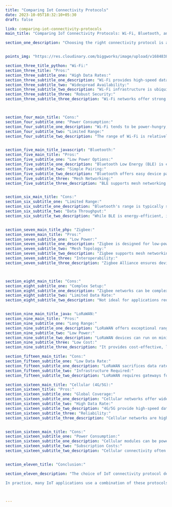 ```yaml
---
title: "Comparing Iot Connectivity Protocols"
date: 2023-10-05T18:32:10+05:30
draft: false

link: comparing-iot-connectivity-protocols
main_title: "Comparing IoT Connectivity Protocols: Wi-Fi, Bluetooth, and More"

section_one_description: "Choosing the right connectivity protocol is a crucial decision in Internet of Things (IoT) device development. Each protocol offers distinct advantages and suits specific use cases. Let's compare some popular IoT connectivity protocols to help you make an informed choice."


points_img: "https://res.cloudinary.com/biggworks/image/upload/v1684838348/Group_11544_lwrsg0.png"

section_three_title_python: "Wi-Fi:"
section_three_title: "Pros:"
section_three_subtitle_one: "High Data Rates:"
section_three_subtitle_one_description: "Wi-Fi provides high-speed data transfer, making it suitable for data-intensive IoT applications."
section_three_subtitle_two: "Widespread Availability:"
section_three_subtitle_two_description: "Wi-Fi infrastructure is ubiquitous, minimizing deployment challenges."
section_three_subtitle_three: "Robust Security:"
section_three_subtitle_three_description: "Wi-Fi networks offer strong encryption and authentication mechanisms."



section_four_main_title: "Cons:"
section_four_subtitle_one: "Power Consumption:"
section_four_subtitle_one_description: "Wi-Fi tends to be power-hungry, making it less suitable for battery-operated devices."
section_four_subtitle_two: "Limited Range:"
section_four_subtitle_two_description: "The range of Wi-Fi is relatively short, restricting IoT deployments in large areas."


section_five_main_title_javascript: "Bluetooth:"
section_five_main_title: "Pros:"
section_five_subtitle_one: "Low Power Options:"
section_five_subtitle_one_description: "Bluetooth Low Energy (BLE) is energy-efficient and ideal for IoT devices with long battery life requirements."
section_five_subtitle_two: "Simple Pairing:"
section_five_subtitle_two_description: "Bluetooth offers easy device pairing, enhancing user experience."
section_five_subtitle_three: "Mesh Networking:"
section_five_subtitle_three_description: "BLE supports mesh networking for extended coverage in IoT deployments."


section_six_main_title: "Cons:"
section_six_subtitle_one: "Limited Range:"
section_six_subtitle_one_description: "Bluetooth's range is typically short, suitable for close-range IoT scenarios."
section_six_subtitle_two: "Data Throughput:"
section_six_subtitle_two_description: "While BLE is energy-efficient, it may not handle high data throughput."


section_seven_main_title_php: "Zigbee:"
section_seven_main_title: "Pros:"
section_seven_subtitle_one: "Low Power:"
section_seven_subtitle_one_description: "Zigbee is designed for low-power, long-term operation in IoT devices."
section_seven_subtitle_two: "Mesh Topology:"
section_seven_subtitle_two_description: "Zigbee supports mesh networking for large-scale deployments."
section_seven_subtitle_three: "Interoperability:"
section_seven_subtitle_three_description: "Zigbee Alliance ensures device compatibility across vendors."



section_eight_main_title: "Cons:"
section_eight_subtitle_one: "Complex Setup:"
section_eight_subtitle_one_description: "Zigbee networks can be complex to set up and manage."
section_eight_subtitle_two: "Limited Data Rate:"
section_eight_subtitle_two_description: "Not ideal for applications requiring high data transfer rates."


section_nine_main_title_java: "LoRaWAN:"
section_nine_main_title: "Pros:"
section_nine_subtitle_one: "Long Range:"
section_nine_subtitle_one_description: "LoRaWAN offers exceptional range, making it suitable for IoT applications in remote areas."
section_nine_subtitle_two: "Low Power:"
section_nine_subtitle_two_description: "LoRaWAN devices can run on minimal power for extended periods."
section_nine_subtitle_three: "Low Cost:"
section_nine_subtitle_three_description: "It provides cost-effective, long-range connectivity."

section_fifteen_main_title: "Cons:"
section_fifteen_subtitle_one: "Low Data Rate:"
section_fifteen_subtitle_one_description: "LoRaWAN sacrifices data rate for long-range connectivity."
section_fifteen_subtitle_two: "Infrastructure Required:"
section_fifteen_subtitle_two_description: "LoRaWAN requires gateways for network coverage."

section_sixteen_main_title: "Cellular (4G/5G):"
section_sixteen_title: "Pros:"   
section_sixteen_subtitle_one: "Global Coverage:"
section_sixteen_subtitle_one_description: "Cellular networks offer widespread coverage, making them suitable for IoT devices across regions."
section_sixteen_subtitle_two: "High Data Rate:"
section_sixteen_subtitle_two_description: "4G/5G provide high-speed data transfer for data-intensive applications."
section_sixteen_subtitle_three: "Reliability:"
section_sixteen_subtitle_three_description: "Cellular networks are highly reliable and suitable for critical IoT deployments."


section_sixteen_main_title: "Cons:"
section_sixteen_subtitle_one: "Power Consumption:"
section_sixteen_subtitle_one_description: "Cellular modules can be power-hungry, impacting battery life."
section_sixteen_subtitle_two: "Subscription Costs:"
section_sixteen_subtitle_two_description: "Cellular connectivity often involves ongoing subscription fees."


section_eleven_title: "Conclusion:"

section_eleven_description: "The choice of IoT connectivity protocol depends on your project's specific requirements, including range, power consumption, data rate, and cost considerations. Consider the trade-offs and advantages of each protocol to align with your IoT device's needs and constraints.

In practice, many IoT applications use a combination of these protocols to optimize connectivity across various use cases within a single ecosystem. By carefully assessing your IoT project's demands, you can select the right connectivity protocol to ensure reliable and efficient communication for your devices."



---
```


